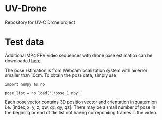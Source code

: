 # UV-Drone
Repository for UV-C Drone project

# Test data
Additional MP4 FPV video sequences with drone pose estimation can be downloaded [here](https://drive.google.com/drive/folders/10OSnv5N5SV3ehiEVNY__JBu7SiakYGfO?usp=sharing).

The pose estimation is from Webcam localization system with an error smaller than 10cm. To obtain the pose data, simply use

```
import numpy as np

pose_list = np.load('./pose_1.npy')
```
Each pose vector contains 3D position vector and orientation in quaternion i.e. [index, x, y, z, qw, qx, qy, qz]. There may be a small number of pose in the begining or end of the list not having correponding frames in the video.
